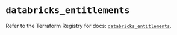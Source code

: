 # `databricks_entitlements`

Refer to the Terraform Registry for docs: [`databricks_entitlements`](https://registry.terraform.io/providers/databricks/databricks/1.80.0/docs/resources/entitlements).
